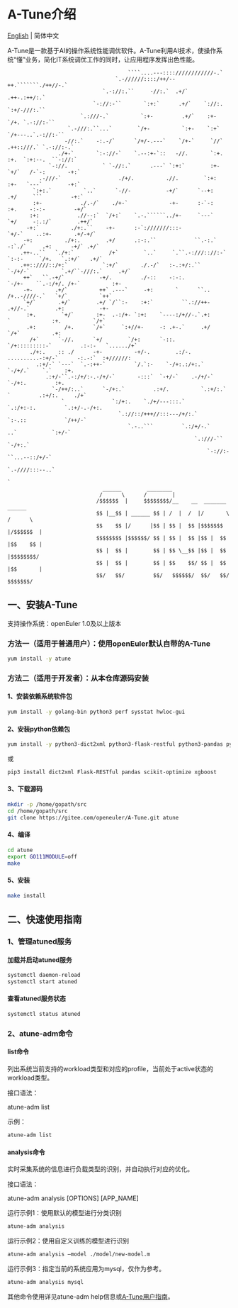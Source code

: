 A-Tune介绍
============
[English](./README.md) | 简体中文

A-Tune是一款基于AI的操作系统性能调优软件。A-Tune利用AI技术，使操作系统“懂”业务，简化IT系统调优工作的同时，让应用程序发挥出色性能。


                                          ````....---::::////////////-.`
                                      `.-//////::::/++/--++.```````./++//-.`
                                  `.-://:.``     -//:.`  .+/`       .++-.:++/:.`
                               `-://:-``       `:+:`      .+/`    `://:. `:+/-///:.``
                           `.:///-.`          `:+-         .+/`    :+-    `/+. `.-://:-``
                       `.-///:.``...`        `/+-          `:+-    `:+`    `/+---..`.-://:-``
                      -//:.`    -:.-/`      `/+/-.---`    `/+-`     `//`    .++::///.` `.-://:-.`
                    ./+-`       `:-://-`    `.--:+-`::   -//.       `:+.     :+.  `:+:--.  ``-://:`
                 `-://.           ` `-//:.`      .---` `:+:`        :+-      `+/`   /-`-:       -+:`
              .-///-`                  ./+/.          .//.        `:+:        :+-   `---`        -+:`
            `:+:.`          `..`      `-//-           -+/`      `--+:         .+/     ```         -+:`
            :+-            ./.-/`    ./+-`             -+-      :-`-:         :+.    -:-:-         -+/`
           :+:            .//--:`  `/+:`    `.-.``````../+-     `---`        `+/     -:.:/`        .++/`
          -+:`          ./+:.``    -+-      :-`:///////:::-                  `+/-`    ..:+-       .+/-+/`
         -+:          ./+:.        .+/      .:-:.``            ``.-:.`       -:`./`     .+:      -+/` .+/`
        .++-..``   `./+:`           /+`        `..`     `.``.-:///:://:-`    `:-:-     `/+.   `.:+/`   .+/`
        .++::////::/+:`           `:+/`       ./.-/`   :-.:+/:.``    `-/+/-`          `.+/``-///:.`     .+/`
         ++`   ``.-+/`           -+/.         ./-::    -:-:.            `-/+-    ``.-:/+/. /+-`          :+-
         -+-       .+/`          ++` .---`     -+:       `      ``..       /+..-////-.`   `+/`          `++`
         `+/`       .+/`        .+/ `/``:-    :+:`         ``.://++-       .+//-.`        .+:           -+-
          :+.        `+/`       :+-  .-:/+- `:+:    `----:/+//-.`.+:        `             :+.          `/+`
          .+:         /+.      `/+`     `:+//+-     -: .+-.`     .+/                     `/+`          .+:
           /+`      `-//.      `+/        `/+:      `-::.        `/+:::::::::-`         .:-:-   `....../+`
           ./+:.    :: ./      -+-          -+/-.        .:/-.    ..........-:+/-`      -:.-:`  :+//////:
             .:+/-` `---`  `.-:++-`         `/.`:-    `-/+:.:/+:.`            `-/+/.`    `.`    :+.
                .:+/-``.-:/+/:-.-/+/-`       -:::`  `-+/-`    .-/+/-`            `-/+:.         :+.
                  `-/++/:..`      `-/+:.`         .:+/.          `.:+/:.` `         .:+/:.     ./+`
                     `               `:/+:.    `./+/---:::.`        `.:/+:-:.         `.:+/-.-/+:.
                                       `.://::/+++//:::---/+/:.`       `:-.::            `/++/-`
                                          `.-..```         `.:/+/-.`     ..`           `:+/-`
                                                               `.:///-``            `-/+:.`
                                                                   `-://:-``...--::/+/-`
                                                                      `.-////:::--..`
                                                                          `
                                  ______        ________
                                 /      \      /        |
                                /$$$$$$  |     $$$$$$$$/__    __  _______    ______
                                $$ |__$$ | ______ $$ | /  |  /  |/       \  /      \
                                $$    $$ |/      |$$ | $$ |  $$ |$$$$$$$  |/$$$$$$  |
                                $$$$$$$$ |$$$$$$/ $$ | $$ |  $$ |$$ |  $$ |$$    $$ |
                                $$ |  $$ |        $$ | $$ \__$$ |$$ |  $$ |$$$$$$$$/
                                $$ |  $$ |        $$ | $$    $$/ $$ |  $$ |$$       |
                                $$/   $$/         $$/   $$$$$$/  $$/   $$/  $$$$$$$/



一、安装A-Tune
----------

支持操作系统：openEuler 1.0及以上版本

### 方法一（适用于普通用户）：使用openEuler默认自带的A-Tune

```bash
yum install -y atune
```

### 方法二（适用于开发者）：从本仓库源码安装

#### 1、安装依赖系统软件包
```bash
yum install -y golang-bin python3 perf sysstat hwloc-gui
```

#### 2、安装python依赖包
```bash
yum install -y python3-dict2xml python3-flask-restful python3-pandas python3-scikit-optimize python3-xgboost
```
或
```bash
pip3 install dict2xml Flask-RESTful pandas scikit-optimize xgboost
```

#### 3、下载源码
```bash
mkdir -p /home/gopath/src
cd /home/gopath/src
git clone https://gitee.com/openeuler/A-Tune.git atune
```

#### 4、编译
```bash
cd atune
export GO111MODULE=off
make
```

#### 5、安装
```bash
make install
```

二、快速使用指南
------------

### 1、管理atuned服务

#### 加载并启动atuned服务
```bash
systemctl daemon-reload
systemctl start atuned
```

#### 查看atuned服务状态
```bash
systemctl status atuned
```

### 2、atune-adm命令

#### list命令
列出系统当前支持的workload类型和对应的profile，当前处于active状态的workload类型。

接口语法：

atune-adm list

示例：
```bash
atune-adm list
```

#### analysis命令
实时采集系统的信息进行负载类型的识别，并自动执行对应的优化。

接口语法：

atune-adm analysis [OPTIONS] [APP_NAME]

运行示例1：使用默认的模型进行分类识别
```bash
atune-adm analysis
```
运行示例2：使用自定义训练的模型进行识别
```bash
atune-adm analysis –model ./model/new-model.m
```
运行示例3：指定当前的系统应用为mysql，仅作为参考。
```bash
atune-adm analysis mysql
```

其他命令使用详见atune-adm help信息或[A-Tune用户指南](./Documentation/UserGuide/A-Tune用户指南.md)。
